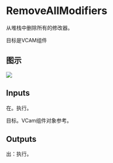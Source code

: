 # RemoveAllModifiers

从堆栈中删除所有的修改器。

目标是VCAM组件

## 图示

![]($-20221218-21290890.png)

## Inputs

在。执行。

目标。VCam组件对象参考。  

## Outputs

出：执行。
